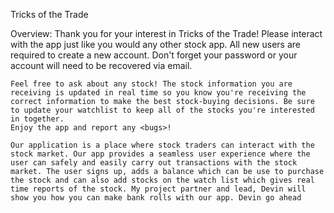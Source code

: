  Tricks of the Trade

 Overview:
    Thank you for your interest in Tricks of the Trade! Please interact with the app just like you would any other stock app.
    All new users are required to create a new account. Don't forget your password or your account will need to be recovered via email.

    Feel free to ask about any stock! The stock information you are receiving is updated in real time so you know you're receiving the correct information to make the best stock-buying decisions. Be sure to update your watchlist to keep all of the stocks you're interested in together.
    Enjoy the app and report any <bugs>!

    Our application is a place where stock traders can interact with the stock market. Our app provides a seamless user experience where the user can safely and easily carry out transactions with the stock market. The user signs up, adds a balance which can be use to purchase the stock and can also add stocks on the watch list which gives real time reports of the stock. My project partner and lead, Devin will show you how you can make bank rolls with our app. Devin go ahead